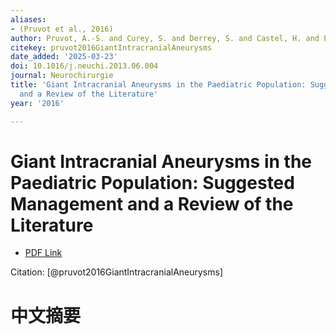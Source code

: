 ```yaml
---
aliases:
- (Pruvot et al., 2016)
author: Pruvot, A.-S. and Curey, S. and Derrey, S. and Castel, H. and Proust, F.
citekey: pruvot2016GiantIntracranialAneurysms
date_added: '2025-03-23'
doi: 10.1016/j.neuchi.2013.06.004
journal: Neurochirurgie
title: 'Giant Intracranial Aneurysms in the Paediatric Population: Suggested Management
  and a Review of the Literature'
year: '2016'

---
```

# Giant Intracranial Aneurysms in the Paediatric Population: Suggested Management and a Review of the Literature
- [PDF Link](zotero://open-pdf/library/items/2YAC2XNQ)

Citation: [@pruvot2016GiantIntracranialAneurysms]

# 中文摘要

